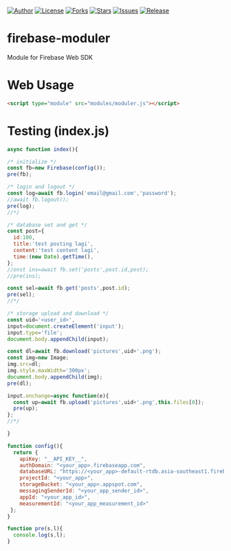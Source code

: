 
[![Author](https://img.shields.io/badge/author-9r3i-lightgrey.svg)](https://github.com/9r3i)
[![License](https://img.shields.io/github/license/9r3i/firebase-moduler.svg)](https://github.com/9r3i/firebase-moduler/blob/master/license.txt)
[![Forks](https://img.shields.io/github/forks/9r3i/firebase-moduler.svg)](https://github.com/9r3i/firebase-moduler/network)
[![Stars](https://img.shields.io/github/stars/9r3i/firebase-moduler.svg)](https://github.com/9r3i/firebase-moduler/stargazers)
[![Issues](https://img.shields.io/github/issues/9r3i/firebase-moduler.svg)](https://github.com/9r3i/firebase-moduler/issues)
[![Release](https://img.shields.io/github/release/9r3i/firebase-moduler.svg)](https://github.com/9r3i/firebase-moduler/releases)


# firebase-moduler
Module for Firebase Web SDK


# Web Usage
```html
<script type="module" src="modules/moduler.js"></script>
```

# Testing (index.js)

```js
async function index(){

/* initialize */
const fb=new Firebase(config());
pre(fb);

/* login and logout */
const log=await fb.login('email@gmail.com','password');
//await fb.logout();
pre(log);
//*/

/* database set and get */
const post={
  id:100,
  title:'test posting lagi',
  content:'test content lagi',
  time:(new Date).getTime(),
};
//onst ins=await fb.set('posts',post.id,post);
//pre(ins);

const sel=await fb.get('posts',post.id);
pre(sel);
//*/

/* storage upload and download */
const uid='<user_id>',
input=document.createElement('input');
input.type='file';
document.body.appendChild(input);

const dl=await fb.download('pictures',uid+'.png');
const img=new Image;
img.src=dl;
img.style.maxWidth='300px';
document.body.appendChild(img);
pre(dl);

input.onchange=async function(e){
  const up=await fb.upload('pictures',uid+'.png',this.files[0]);
  pre(up);
};
//*/

}

function config(){
  return {
    apiKey: "__API_KEY__",
    authDomain: "<your_app>.firebaseapp.com",
    databaseURL: "https://<your_app>-default-rtdb.asia-southeast1.firebasedatabase.app",
    projectId: "<your_app>",
    storageBucket: "<your_app>.appspot.com",
    messagingSenderId: "<your_app_sender_id>",
    appId: "<your_app_id>",
    measurementId: "<your_app_measurement_id>"
 };
}

function pre(s,l){
  console.log(s,l);
}

```

